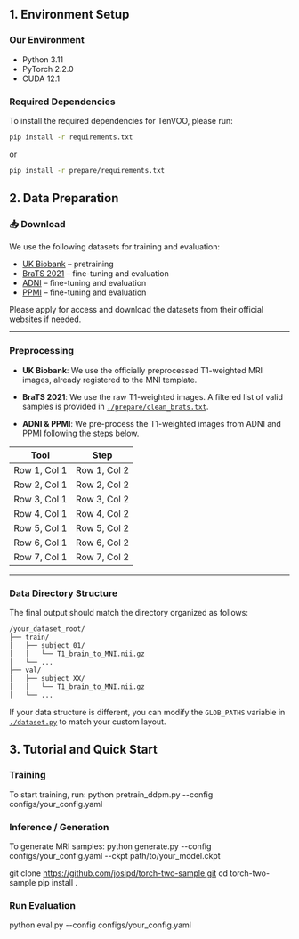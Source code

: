 ## 1. Environment Setup

### Our Environment

- Python 3.11  
- PyTorch 2.2.0  
- CUDA 12.1  

### Required Dependencies

To install the required dependencies for TenVOO, please run:

```bash
pip install -r requirements.txt
```
or

```bash
pip install -r prepare/requirements.txt
```

## 2. Data Preparation

### 📥 Download

We use the following datasets for training and evaluation:

- [UK Biobank](https://www.ukbiobank.ac.uk/) – pretraining
- [BraTS 2021](https://www.med.upenn.edu/cbica/brats2021/) – fine-tuning and evaluation
- [ADNI](https://adni.loni.usc.edu/) – fine-tuning and evaluation
- [PPMI](https://www.ppmi-info.org/) – fine-tuning and evaluation

Please apply for access and download the datasets from their official websites if needed.

---

### Preprocessing

- **UK Biobank**: We use the officially preprocessed T1-weighted MRI images, already registered to the MNI template.

- **BraTS 2021**: We use the raw T1-weighted images. A filtered list of valid samples is provided in [`./prepare/clean_brats.txt`](./clean_brats.txt).

- **ADNI & PPMI**: We pre-process the T1-weighted images from ADNI and PPMI following the steps below.

| Tool       | Step       |
|----------------|----------------|
| Row 1, Col 1   | Row 1, Col 2   |
| Row 2, Col 1   | Row 2, Col 2   |
| Row 3, Col 1   | Row 3, Col 2   |
| Row 4, Col 1   | Row 4, Col 2   |
| Row 5, Col 1   | Row 5, Col 2   |
| Row 6, Col 1   | Row 6, Col 2   |
| Row 7, Col 1   | Row 7, Col 2   |

---

### Data Directory Structure

The final output should match the directory organized as follows:

```bash
/your_dataset_root/
├── train/
│   ├── subject_01/
│   │   └── T1_brain_to_MNI.nii.gz
│   └── ...
├── val/
│   ├── subject_XX/
│   │   └── T1_brain_to_MNI.nii.gz
│   └── ...
```

If your data structure is different, you can modify the `GLOB_PATHS` variable in [`./dataset.py`](../dataset.py) to match your custom layout.



## 3. Tutorial and Quick Start
### Training
To start training, run:
python pretrain_ddpm.py --config configs/your_config.yaml
### Inference / Generation
To generate MRI samples:
python generate.py --config configs/your_config.yaml --ckpt path/to/your_model.ckpt

git clone https://github.com/josipd/torch-two-sample.git
cd torch-two-sample
pip install .
### Run Evaluation
python eval.py --config configs/your_config.yaml
